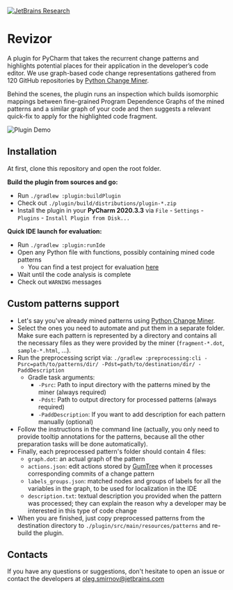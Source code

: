 [![JetBrains Research](https://jb.gg/badges/research.svg)](https://confluence.jetbrains.com/display/ALL/JetBrains+on+GitHub)
# Revizor

A plugin for PyCharm that takes the recurrent change patterns and highlights potential places for their application in
the developer’s code editor. We use graph-based code change representations gathered from 120 GitHub
repositories by [Python Change Miner](https://github.com/JetBrains-Research/python-change-miner).

Behind the scenes, the plugin runs an inspection which builds isomorphic mappings between fine-grained Program
Dependence Graphs of the mined patterns and a similar graph of your code and then suggests a relevant quick-fix to
apply for the highlighted code fragment.

<img src="https://i.ibb.co/sgvB8gf/Peek-2021-06-09-12-57.gif" alt="Plugin Demo">

## Installation

At first, clone this repository and open the root folder.

**Build the plugin from sources and go:**

 - Run `./gradlew :plugin:buildPlugin`
 - Check out `./plugin/build/distributions/plugin-*.zip`
 - Install the plugin in your **PyCharm 2020.3.3** via `File` - `Settings` - `Plugins` - `Install Plugin from Disk...`

**Quick IDE launch for evaluation:**
 
 - Run `./gradlew :plugin:runIde`
 - Open any Python file with functions, possibly containing mined code patterns 
   - You can find a test project for evaluation [here](https://github.com/SmirnovOleg/revizor-test)
 - Wait until the code analysis is complete
 - Check out `WARNING` messages

## Custom patterns support

- Let's say you've already mined patterns using
  [Python Change Miner](https://github.com/JetBrains-Research/python-change-miner).
- Select the ones you need to automate and put them in a separate folder. Make sure each pattern is represented by a
  directory and contains all the necessary files as they were provided by the miner (`fragment-*.dot`, `sample-*.html`,
  ...).
- Run the preprocessing script via:
  ```./gradlew :preprocessing:cli -Psrc=path/to/patterns/dir/ -Pdst=path/to/destination/dir/ -PaddDescription```
    - Gradle task arguments:
        - `-Psrc`: Path to input directory with the patterns mined by the miner (always required)
        - `-Pdst`: Path to output directory for processed patterns (always required)
        - `-PaddDescription`: If you want to add description for each pattern manually (optional)
- Follow the instructions in the command line (actually, you only need to provide tooltip annotations for the
  patterns, because all the other preparation tasks will be done automatically).
- Finally, each preprocessed pattern's folder should contain 4 files:
    - `graph.dot`: an actual graph of the pattern
    - `actions.json`: edit actions stored by [GumTree](https://github.com/GumTreeDiff/gumtree) when it processes corresponding commits of a change pattern
    - `labels_groups.json`: matched nodes and groups of labels for all the variables in the graph, to be used for
      localization in the IDE
    - `description.txt`: textual description you provided when the pattern was processed; they can explain the reason why
      a developer may be interested in this type of code change
- When you are finished, just copy preprocessed patterns from the destination directory to
  `./plugin/src/main/resources/patterns` and re-build the plugin.

## Contacts

If you have any questions or suggestions, don't hesitate to open an issue or contact the developers at oleg.smirnov@jetbrains.com
